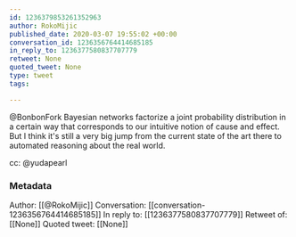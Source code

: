 ```yaml
---
id: 1236379853261352963
author: RokoMijic
published_date: 2020-03-07 19:55:02 +00:00
conversation_id: 1236356764414685185
in_reply_to: 1236377580837707779
retweet: None
quoted_tweet: None
type: tweet
tags:

---
```


@BonbonFork Bayesian networks factorize a joint probability distribution in a certain way that corresponds to our intuitive notion of cause and effect. But I think it's still a very big jump from the current state of the art there to automated reasoning about the real world.

cc: @yudapearl

### Metadata

Author: [[@RokoMijic]]
Conversation: [[conversation-1236356764414685185]]
In reply to: [[1236377580837707779]]
Retweet of: [[None]]
Quoted tweet: [[None]]
